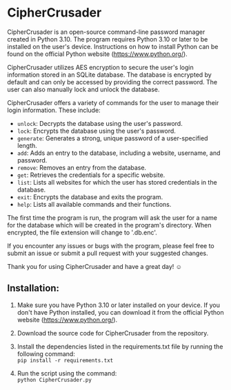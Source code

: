 # CipherCrusader
CipherCrusader is an open-source command-line password manager created in Python 3.10. The program requires Python 3.10 or later to be installed on the user's device. Instructions on how to install Python can be found on the official Python website (https://www.python.org/).

CipherCrusader utilizes AES encryption to secure the user's login information stored in an SQLite database. The database is encrypted by default and can only be accessed by providing the correct password. The user can also manually lock and unlock the database.

CipherCrusader offers a variety of commands for the user to manage their login information. These include:
- `unlock`: Decrypts the database using the user's password.
- `lock`: Encrypts the database using the user's password.
- `generate`: Generates a strong, unique password of a user-specified length.
- `add`: Adds an entry to the database, including a website, username, and password.
- `remove`: Removes an entry from the database.
- `get`: Retrieves the credentials for a specific website.
- `list`: Lists all websites for which the user has stored credentials in the database.
- `exit`: Encrypts the database and exits the program.
- `help`: Lists all available commands and their functions.

The first time the program is run, the program will ask the user for a name for the database which will be created in the program's directory. When encrypted, the file extension will change to '.db.enc'.

If you encounter any issues or bugs with the program, please feel free to submit an issue or submit a pull request with your suggested changes.

Thank you for using CipherCrusader and have a great day! ☺️



## Installation:

1. Make sure you have Python 3.10 or later installed on your device. If you don't have Python installed, you can download it from the official Python website (https://www.python.org/).

2. Download the source code for CipherCrusader from the repository.

3. Install the dependencies listed in the requirements.txt file by running the following command: <br> `pip install -r requirements.txt`

4. Run the script using the command: <br> `python CipherCrusader.py`